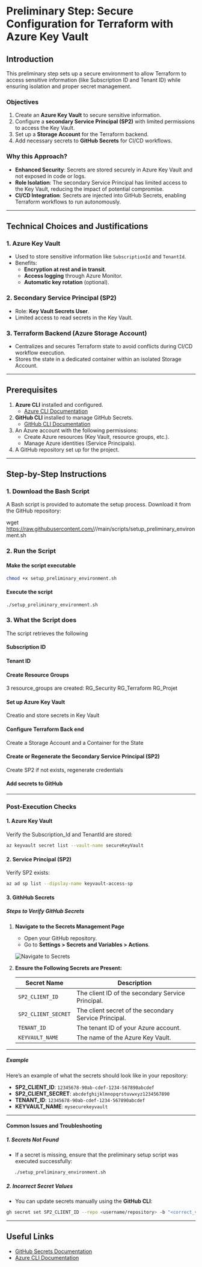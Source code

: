 # Preliminary Step: Secure Configuration for Terraform with Azure Key Vault

## **Introduction**

This preliminary step sets up a secure environment to allow Terraform to access sensitive information (like Subscription ID and Tenant ID) while ensuring isolation and proper secret management.

### **Objectives**
1. Create an **Azure Key Vault** to secure sensitive information.
2. Configure a **secondary Service Principal (SP2)** with limited permissions to access the Key Vault.
3. Set up a **Storage Account** for the Terraform backend.
4. Add necessary secrets to **GitHub Secrets** for CI/CD workflows.

### **Why this Approach?**

- **Enhanced Security**: Secrets are stored securely in Azure Key Vault and not exposed in code or logs.
- **Role Isolation**: The secondary Service Principal has limited access to the Key Vault, reducing the impact of potential compromise.
- **CI/CD Integration**: Secrets are injected into GitHub Secrets, enabling Terraform workflows to run autonomously.

---

## **Technical Choices and Justifications**

### **1. Azure Key Vault**
- Used to store sensitive information like `SubscriptionId` and `TenantId`.
- Benefits:
  - **Encryption at rest and in transit**.
  - **Access logging** through Azure Monitor.
  - **Automatic key rotation** (optional).

### **2. Secondary Service Principal (SP2)**
- Role: **Key Vault Secrets User**.
- Limited access to read secrets in the Key Vault.

### **3. Terraform Backend (Azure Storage Account)**
- Centralizes and secures Terraform state to avoid conflicts during CI/CD workflow execution.
- Stores the state in a dedicated container within an isolated Storage Account.

---

## **Prerequisites**

1. **Azure CLI** installed and configured.
   - [Azure CLI Documentation](https://learn.microsoft.com/en-us/cli/azure/install-azure-cli)
2. **GitHub CLI** installed to manage GitHub Secrets.
   - [GitHub CLI Documentation](https://cli.github.com/)
3. An Azure account with the following permissions:
   - Create Azure resources (Key Vault, resource groups, etc.).
   - Manage Azure identities (Service Principals).
4. A GitHub repository set up for the project.

---

## **Step-by-Step Instructions**

### **1. Download the Bash Script**

A Bash script is provided to automate the setup process. Download it from the GitHub repository:


wget https://raw.githubusercontent.com/<username>/<repository>/main/scripts/setup_preliminary_environment.sh

### **2. Run the Script**

#### **Make the script executable**
```bash
chmod +x setup_preliminary_environment.sh
```
#### **Execute the script**
```bash
./setup_preliminary_environment.sh
```
### **3. What the Script does**

The script retrieves the following

####  **Subscription ID**
####  **Tenant ID**
####  **Create Resource Groups**
3 resource_groups are created:
RG_Security
RG_Terraform
RG_Projet
#### **Set up Azure Key Vault**
Creatio and store secrets in Key Vault
#### **Configure Terraform Back end**
Create a Storage Account and a Container for the State
#### **Create or Regenerate the Secondary Service Principal (SP2)**
Create SP2 if not exists, regenerate credentials 
#### **Add secrets to GitHub**
----
### **Post-Execution Checks**

#### **1. Azure Key Vault**
Verify the Subscription_Id and TenantId are stored:
```bash
az keyvault secret list --vault-name secureKeyVault
```
#### **2. Service Principal (SP2)**
Verify SP2 exists:
```bash
az ad sp list --dipslay-name keyvault-access-sp
```
#### **3. GithHub Secrets**

##### **Steps to Verify GitHub Secrets**

1. **Navigate to the Secrets Management Page**
   - Open your GitHub repository.
   - Go to **Settings > Secrets and Variables > Actions**.

   ![Navigate to Secrets](https://docs.github.com/assets/images/help/repository/secrets.png)

2. **Ensure the Following Secrets are Present:**

   | Secret Name         | Description                                      |
   |---------------------|--------------------------------------------------|
   | `SP2_CLIENT_ID`     | The client ID of the secondary Service Principal.|
   | `SP2_CLIENT_SECRET` | The client secret of the secondary Service Principal.|
   | `TENANT_ID`         | The tenant ID of your Azure account.             |
   | `KEYVAULT_NAME`     | The name of the Azure Key Vault.                 |

---

##### **Example**

Here’s an example of what the secrets should look like in your repository:

- **SP2_CLIENT_ID**: `12345678-90ab-cdef-1234-567890abcdef`
- **SP2_CLIENT_SECRET**: `abcdefghijklmnopqrstuvwxyz1234567890`
- **TENANT_ID**: `12345678-90ab-cdef-1234-567890abcdef`
- **KEYVAULT_NAME**: `mysecurekeyvault`

---

#### **Common Issues and Troubleshooting**

##### **1. Secrets Not Found**
   - If a secret is missing, ensure that the preliminary setup script was executed successfully:
```bash
   ./setup_preliminary_environment.sh
```

##### **2. Incorrect Secret Values**
   - You can update secrets manually using the **GitHub CLI**:
 ```bash
 gh secret set SP2_CLIENT_ID --repo <username/repository> -b "<correct_value>"
 ```

---

## **Useful Links**

- [GitHub Secrets Documentation](https://docs.github.com/en/actions/security-guides/encrypted-secrets)
- [Azure CLI Documentation](https://learn.microsoft.com/en-us/cli/azure/)
